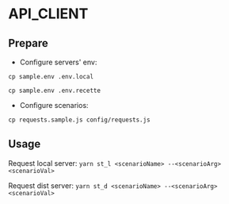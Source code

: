 # API_CLIENT

## Prepare

- Configure servers' env:

`cp sample.env .env.local`

`cp sample.env .env.recette`

- Configure scenarios:

`cp requests.sample.js config/requests.js`

## Usage

Request local server: `yarn st_l <scenarioName> --<scenarioArg> <scenarioVal>`

Request dist server: `yarn st_d <scenarioName> --<scenarioArg> <scenarioVal>`

